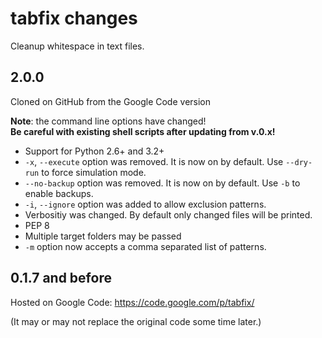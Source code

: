tabfix changes
==============


Cleanup whitespace in text files.

## 2.0.0
Cloned on GitHub from the Google Code version 

**Note**: the command line options have changed!  
**Be careful with existing shell scripts after updating from v.0.x!** 

  - Support for Python 2.6+ and 3.2+
  - `-x`, `--execute` option was removed. It is now on by default.
    Use `--dry-run` to force simulation mode.
  - `--no-backup` option was removed. It is now on by default.
    Use `-b` to enable backups.
  - `-i`, `--ignore` option was added to allow exclusion patterns.
  - Verbositiy was changed. By default only changed files will be printed.
  - PEP 8
  - Multiple target folders may be passed
  - `-m` option now accepts a comma separated list of patterns.

## 0.1.7 and before
Hosted on Google Code: https://code.google.com/p/tabfix/

(It may or may not replace the original code some time later.)